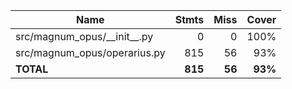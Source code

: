 | Name                             |    Stmts |     Miss |   Cover |
|--------------------------------- | -------: | -------: | ------: |
| src/magnum\_opus/\_\_init\_\_.py |        0 |        0 |    100% |
| src/magnum\_opus/operarius.py    |      815 |       56 |     93% |
|                        **TOTAL** |  **815** |   **56** | **93%** |
